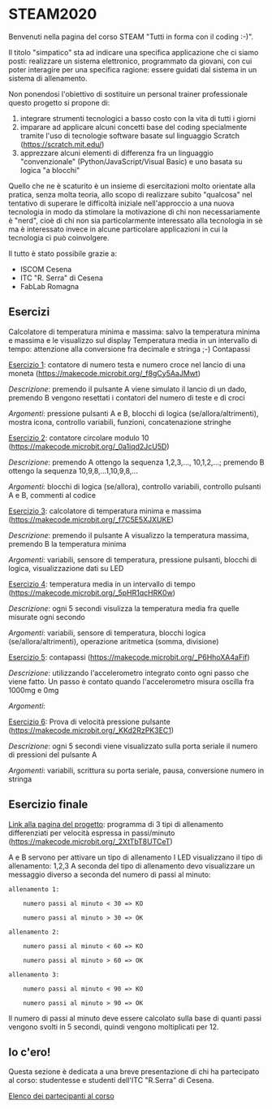# STEAM2020
Benvenuti nella pagina del corso STEAM "Tutti in forma con il coding :-)".

Il titolo "simpatico" sta ad indicare una specifica applicazione che ci siamo posti: realizzare un sistema elettronico, programmato da giovani, con cui poter interagire per una specifica ragione: essere guidati dal sistema in un sistema di allenamento.

Non ponendosi l'obiettivo di sostituire un personal trainer professionale questo progetto si propone di:
1. integrare strumenti tecnologici a basso costo con la vita di tutti i giorni
2. imparare ad applicare alcuni concetti base del coding specialmente tramite l'uso di tecnologie software basate sul linguaggio Scratch (https://scratch.mit.edu/)
3. apprezzare alcuni elementi di differenza fra un linguaggio "convenzionale" (Python/JavaScript/Visual Basic) e uno basata su logica "a blocchi"

Quello che ne è scaturito è un insieme di esercitazioni molto orientate alla pratica, senza molta teoria, allo scopo di realizzare subito "qualcosa" nel tentativo di superare le difficoltà iniziale nell'approccio a una nuova tecnologia in modo da stimolare la motivazione di chi non necessariamente è "nerd", cioè di chi non sia particolarmente interessato alla tecnologia in sè ma è interessato invece in alcune particolare applicazioni in cui la tecnologia ci può coinvolgere.

Il tutto è stato possibile grazie a:
* ISCOM Cesena
* ITC "R. Serra" di Cesena
* FabLab Romagna

## Esercizi

Calcolatore di temperatura minima e massima: salvo la temperatura minima e massima e le visualizzo sul display
Temperatura media in un intervallo di tempo: attenzione alla conversione fra decimale e stringa ;-)
Contapassi


[Esercizio 1](esercizi/esercizio1.md): contatore di numero testa e numero croce nel lancio di una moneta (https://makecode.microbit.org/_f8gCy5AaJMwt)

_Descrizione_: premendo il pulsante A viene simulato il lancio di un dado, premendo B vengono resettati i contatori del numero di teste e di croci

_Argomenti_: pressione pulsanti A e B, blocchi di logica (se/allora/altrimenti), mostra icona, controllo variabili, funzioni, concatenazione stringhe

[Esercizio 2](esercizi/esercizio2.md): contatore circolare modulo 10 (https://makecode.microbit.org/_0a1iqd2JcU5D)

_Descrizione_: premendo A ottengo la sequenza 1,2,3,…, 10,1,2,…; premendo B ottengo la sequenza 10,9,8,…1,10,9,8,… 

_Argomenti_: blocchi di logica (se/allora), controllo variabili, controllo pulsanti A e B, commenti al codice 

[Esercizio 3](esercizi/esercizio3.md): calcolatore di temperatura minima e massima (https://makecode.microbit.org/_f7C5E5XJXUKE)

_Descrizione_: premendo il pulsante A visualizzo la temperatura massima, premendo B la temperatura minima

_Argomenti_: variabili, sensore di temperatura, pressione pulsanti, blocchi di logica, visualizzazione dati su LED

[Esercizio 4](esercizi/esercizio4.md): temperatura media in un intervallo di tempo (https://makecode.microbit.org/_5pHR1qcHRK0w)

_Descrizione_: ogni 5 secondi visulizza la temperatura media fra quelle misurate ogni secondo

_Argomenti_: variabili, sensore di temperatura, blocchi logica (se/allora/altrimenti), operazione aritmetica (somma, divisione)

[Esercizio 5](esercizi/esercizio5.md): contapassi (https://makecode.microbit.org/_P6HhoXA4aFif)

_Descrizione_: utilizzando l'accelerometro integrato conto ogni passo che viene fatto. Un passo è contato quando l'accelerometro misura oscilla fra 1000mg e 0mg

_Argomenti_: 

[Esercizio 6](esercizi/esercizio6.md): Prova di velocità pressione pulsante (https://makecode.microbit.org/_KKd2RzPK3EC1)

_Descrizione_: ogni 5 secondi viene visualizzato sulla porta seriale il numero di pressioni del pulsante A

_Argomenti_: variabili, scrittura su porta seriale, pausa, conversione numero in stringa


## Esercizio finale

[Link alla pagina del progetto](esercizi/esercizioFinale.md): programma di 3 tipi di allenamento differenziati per velocità espressa in passi/minuto (https://makecode.microbit.org/_2XtTbT8UTCeT)

A e B servono per attivare un tipo di allenamento
I LED visualizzano il tipo di allenamento: 1,2,3
A seconda del tipo di allenamento devo visualizzare un messaggio diverso a seconda del numero di passi al minuto:

	allenamento 1:
	
		numero passi al minuto < 30 => KO
		
		numero passi al minuto > 30 => OK
		
	allenamento 2:
	
		numero passi al minuto < 60 => KO
		
		numero passi al minuto > 60 => OK
		
	allenamento 3:
	
		numero passi al minuto < 90 => KO
		
		numero passi al minuto > 90 => OK
		
Il numero di passi al minuto deve essere calcolato sulla base di quanti passi vengono svolti in 5 secondi, quindi vengono moltiplicati per 12.



## Io c'ero!
Questa sezione è dedicata a una breve presentazione di chi ha partecipato al corso: studentesse e studenti dell'ITC "R.Serra" di Cesena.

[Elenco dei partecipanti al corso](iocero.md)
